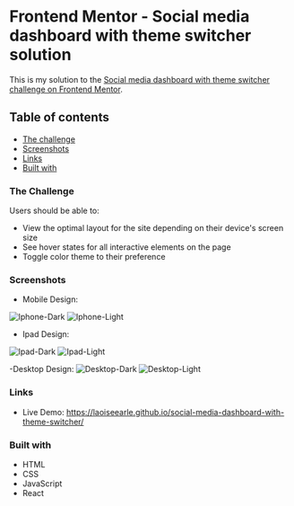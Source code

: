 # Frontend Mentor - Social media dashboard with theme switcher solution

This is my solution to the [Social media dashboard with theme switcher challenge on Frontend Mentor](https://www.frontendmentor.io/challenges/social-media-dashboard-with-theme-switcher-6oY8ozp_H).

## Table of contents

- [The challenge](#the-challenge)
- [Screenshots](#screenshots)
- [Links](#links)
- [Built with](#built-with)

### The Challenge

Users should be able to:

- View the optimal layout for the site depending on their device's screen size
- See hover states for all interactive elements on the page
- Toggle color theme to their preference

### Screenshots

- Mobile Design:

![Iphone-Dark](https://user-images.githubusercontent.com/19372021/131482307-4897cf72-7fdd-43a6-b596-55108f81e2b0.png)
![Iphone-Light](https://user-images.githubusercontent.com/19372021/131482300-30628fa3-7bb2-4bc0-a0ec-e576cf844907.png)

- Ipad Design:

![Ipad-Dark](https://user-images.githubusercontent.com/19372021/131482317-29b39002-6a8e-48bf-9ec1-3a3738147560.png)
![Ipad-Light](https://user-images.githubusercontent.com/19372021/131482311-362cce6e-9f48-4151-83b7-d5b1e356f168.png)

-Desktop Design:
![Desktop-Dark](https://user-images.githubusercontent.com/19372021/131482323-3359d5b8-3233-4660-ba58-7bf7688fe851.png)
![Desktop-Light](https://user-images.githubusercontent.com/19372021/131482321-3e35673f-96dd-47c5-b687-c0a5031f5070.png)

### Links

- Live Demo: https://laoiseearle.github.io/social-media-dashboard-with-theme-switcher/

### Built with

- HTML
- CSS
- JavaScript
- React
